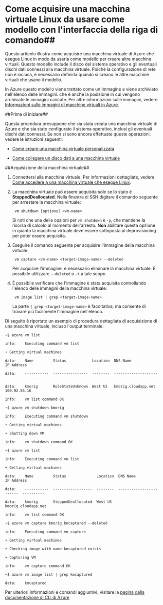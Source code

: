 <properties
	pageTitle="Acquisire l'immagine di una macchina virtuale che esegue Linux utilizzando l'interfaccia CLI"
	description="Informazioni su come acquisire un'immagine di una macchina virtuale di Azure che esegue Linux."
	services="virtual-machines"
	documentationCenter=""
	authors="karthmut"
	manager="madhana"
	editor="tysonn"/>

<tags
	ms.service="virtual-machines"
	ms.workload="infrastructure-services"
	ms.tgt_pltfrm="vm-linux"
	ms.devlang="na"
	ms.topic="article"
	ms.date="02/20/2015"
	ms.author="karthmut"/>




# Come acquisire una macchina virtuale Linux da usare come modello con l'interfaccia della riga di comando##



Questo articolo illustra come acquisire una macchina virtuale di Azure che esegue Linux in modo da usarla come modello per creare altre macchine virtuali. Questo modello include il disco del sistema operativo e gli eventuali dischi dati connessi alla macchina virtuale. Poiché la configurazione di rete non è inclusa, è necessario definirla quando si creano le altre macchine virtuali che usano il modello.



In Azure questo modello viene trattato come un'immagine e viene archiviato nell'elenco delle immagini. che è anche la posizione in cui vengono archiviate le immagini caricate. Per altre informazioni sulle immagini, vedere [Informazioni sulle immagini di macchine virtuali in Azure][].



##Prima di iniziare##



Questa procedura presuppone che sia stata creata una macchina virtuale di Azure e che sia stato configurato il sistema operativo, inclusi gli eventuali dischi dati connessi. Se non si sono ancora effettuate queste operazioni, vedere le istruzioni seguenti:



- [Come creare una macchina virtuale personalizzata][]

- [Come collegare un disco dati a una macchina virtuale][]



##Acquisizione della macchina virtuale##



1. Connettersi alla macchina virtuale. Per informazioni dettagliate, vedere [Come accedere a una macchina virtuale che esegue Linux][].



2. La macchina virtuale può essere acquisita solo se lo stato è **StoppedDeallocated**. Nella finestra di SSH digitare il comando seguente per arrestare la macchina virtuale:



        vm shutdown [options] <vm-name>



    Si noti che una delle opzioni per `vm shutdown` è `-p`, che mantiene la risorsa di calcolo al momento dell'arresto. **Non** abilitare questa opzione in quanto la macchina virtuale deve essere sottoposta al deprovisioning per poter essere acquisita.



3. Eseguire il comando seguente per acquisire l'immagine della macchina virtuale:



        vm capture <vm-name> <target-image-name> --deleted



    Per acquisire l'immagine, è necessario eliminare la macchina virtuale. È possibile utilizzare `--deleted` o `-t` a tale scopo.



4. È possibile verificare che l'immagine è stata acquisita controllando l'elenco delle immagini della macchina virtuale:



        vm image list | grep <target-image-name>



    La parte `| grep <target-image-name>` è facoltativa, ma consente di trovare più facilmente l'immagine nell'elenco.



Di seguito è riportato un esempio di procedura dettagliata di acquisizione di una macchina virtuale, incluso l'output terminale:


    ~$ azure vm list

    info:    Executing command vm list

    + Getting virtual machines

    data:    Name         Status            Location  DNS Name                  IP Address

    data:    -----------  ----------------  --------  ------------------------  ------------

    data:    kmorig       RoleStateUnknown  West US   kmorig.cloudapp.net       100.92.56.16

    info:    vm list command OK

    ~$ azure vm shutdown kmorig

    info:    Executing command vm shutdown

    + Getting virtual machines

    + Shutting down VM

    info:    vm shutdown command OK

    ~$ azure vm list

    info:    Executing command vm list

    + Getting virtual machines

    data:    Name         Status              Location  DNS Name                  IP Address

    data:    -----------  ------------------  --------  ------------------------  ----------

    data:    kmorig       StoppedDeallocated  West US   kmorig.cloudapp.net

    info:    vm list command OK

    ~$ azure vm capture kmorig kmcaptured --deleted

    info:    Executing command vm capture

    + Getting virtual machines

    + Checking image with name kmcaptured exists

    + Capturing VM

    info:    vm capture command OK

    ~$ azure vm image list | grep kmcaptured

    data:    kmcaptured



Per ulteriori informazioni e comandi aggiuntivi, visitare la [pagina della documentazione di CLI di Azure][].


[pagina della documentazione di CLI di Azure]: ../virtual-machines-command-line-tools.md

[Come accedere a una macchina virtuale che esegue Linux]: virtual-machines-linux-how-to-log-on.md

[Informazioni sulle immagini di macchine virtuali in Azure]: http://msdn.microsoft.com/library/azure/dn790290.aspx

[Come creare una macchina virtuale personalizzata]: virtual-machines-create-custom.md

[Come collegare un disco dati a una macchina virtuale]: storage-windows-attach-disk.md

<!---HONumber=58--> 